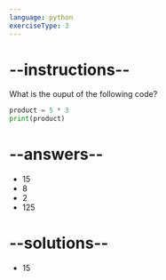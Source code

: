 ```yaml
---
language: python
exerciseType: 3
---
```


# --instructions--

What is the ouput of the following code?
```python
product = 5 * 3
print(product)
```

# --answers--

- 15
- 8
- 2
- 125

# --solutions--

- 15
